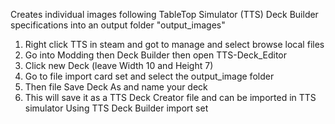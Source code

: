 Creates individual images following TableTop Simulator (TTS) Deck Builder specifications into an output folder "output_images"
1. Right click TTS in steam and got to manage and select browse local files
2. Go into Modding then Deck Builder then open TTS-Deck_Editor
3. Click new Deck (leave Width 10 and Height 7)
4. Go to file import card set and select the output_image folder
5. Then file Save Deck As and name your deck
6. This will save it as a TTS Deck Creator file and can be imported in TTS simulator
Using TTS Deck Builder import set 

